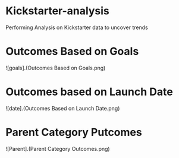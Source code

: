 # Kickstarter-analysis
Performing Analysis on Kickstarter data to uncover trends

# Outcomes Based on Goals 
![goals].(Outcomes Based on Goals.png)

# Outcomes based on Launch Date
![date].(Outcomes Based on Launch Date.png)

# Parent Category Putcomes
![Parent].(Parent Category Outcomes.png)
